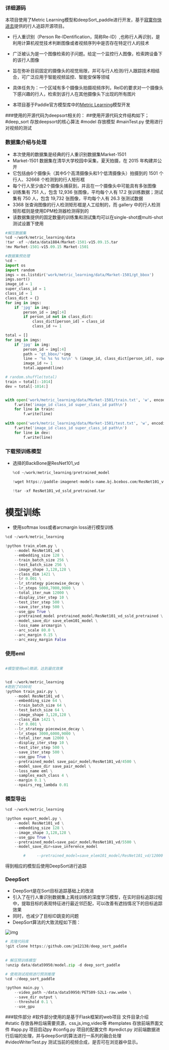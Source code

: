 ### 详细源码

本项目使用了Metric Learning模型和deepSort_paddle进行开发，基于[寂寞你快进去](https://aistudio.baidu.com/aistudio/personalcenter/thirdview/180581)提供的行人追踪开源项目。

- 行人重识别（Person Re-IDentification，简称Re-ID）,也称行人再识别，是利用计算机视觉技术判断图像或者视频序列中是否存在特定行人的技术
- 广泛被认为是一个图像检索的子问题。给定一个监控行人图像，检索跨设备下的该行人图像
- 旨在弥补目前固定的摄像头的视觉局限，并可与行人检测/行人跟踪技术相结合，可广泛应用于智能视频监控、智能安保等领域
- 具体任务为：一个区域有多个摄像头拍摄视频序列，ReID的要求对一个摄像头下感兴趣的行人，检索到该行人在其他摄像头下出现的所有图片

- 本项目基于Paddle官方模型库中的[Metric Learning](https://github.com/PaddlePaddle/models/tree/develop/PaddleCV/metric_learning)模型开发


###使用的开源代码为deepsort相关的：
##使用开源代码文件结构如下；
#deep_sort   存放deepsort的核心算法
#model       存放模型
#mainTest.py 使用进行对视频的测试



### **数据集介绍**与处理

- 本次使用的数据集是经典的行人重识别数据集Market-1501
- Market-1501 数据集在清华大学校园中采集，夏天拍摄，在 2015 年构建并公开
- 它包括由6个摄像头（其中5个高清摄像头和1个低清摄像头）拍摄到的 1501 个行人、32668 个检测到的行人矩形框
- 每个行人至少由2个摄像头捕获到，并且在一个摄像头中可能具有多张图像
- 训练集有 751 人，包含 12,936 张图像，平均每个人有 17.2 张训练数据；测试集有 750 人，包含 19,732 张图像，平均每个人有 26.3 张测试数据
- 3368 张查询图像的行人检测矩形框是人工绘制的，而 gallery 中的行人检测矩形框则是使用DPM检测器检测得到的
- 该数据集提供的固定数量的训练集和测试集均可以在single-shot或multi-shot测试设置下使用

```python
#解压数据集
%cd ~/work/metric_learning/data
!tar -xf ~/data/data1884/Market-1501-v15.09.15.tar
!mv Market-1501-v15.09.15 Market-1501

#数据集预处理
%cd ~
import os
import random
imgs = os.listdir('work/metric_learning/data/Market-1501/gt_bbox')
imgs.sort()
image_id = 1
super_class_id = 1
class_id = 1
class_dict = {}
for img in imgs:
    if 'jpg' in img:
        person_id = img[:4]
        if person_id not in class_dict:
            class_dict[person_id] = class_id
            class_id += 1

total = []
for img in imgs:
    if 'jpg' in img:
        person_id = img[:4]
        path = 'gt_bbox/'+img
        line = '%s %s %s %s\n' % (image_id, class_dict[person_id], super_class_id, path)
        image_id += 1
        total.append(line)

# random.shuffle(total)
train = total[:-1014]
dev = total[-1014:]


with open('work/metric_learning/data/Market-1501/train.txt', 'w', encoding='UTF-8') as f:
    f.write('image_id class_id super_class_id path\n')
    for line in train:
        f.write(line)
    
with open('work/metric_learning/data/Market-1501/test.txt', 'w', encoding='UTF-8') as f:
    f.write('image_id class_id super_class_id path\n')
    for line in dev:
        f.write(line)

```



### 下载预训练模型

- 选择的BackBone是ResNet101_vd

  ```python
  %cd ~/work/metric_learning/pretrained_model
  
  !wget https://paddle-imagenet-models-name.bj.bcebos.com/ResNet101_vd_ssld_pretrained.tar
  
  !tar -xf ResNet101_vd_ssld_pretrained.tar
  ```

  

# **模型训练**

- 使用softmax loss或者arcmargin loss进行模型训练

```python
%cd ~/work/metric_learning

!python train_elem.py \
    --model ResNet101_vd \
    --embedding_size 128 \
    --train_batch_size 256 \
    --test_batch_size 256 \
    --image_shape 3,128,128 \
    --class_dim 1421 \
    --lr 0.001 \
    --lr_strategy piecewise_decay \
    --lr_steps 5000,7000,9000 \
    --total_iter_num 12000 \
    --display_iter_step 10 \
    --test_iter_step 500 \
    --save_iter_step 500 \
    --use_gpu True \
    --pretrained_model pretrained_model/ResNet101_vd_ssld_pretrained \
    --model_save_dir save_elem101_model \
    --loss_name arcmargin \
    --arc_scale 80.0 \
    --arc_margin 0.15 \
    --arc_easy_margin False


```

### 使用eml

```python

#模型使用eml微调，达到最优效果


%cd ~/work/metric_learning
#跑到了4500轮
!python train_pair.py \
    --model ResNet101_vd \
    --embedding_size 64 \
    --train_batch_size 64 \
    --test_batch_size 64 \
    --image_shape 3,128,128 \
    --class_dim 1421 \
    --lr 0.001 \
    --lr_strategy piecewise_decay \
    --lr_steps 3000,6000,9000 \
    --total_iter_num 12000 \
    --display_iter_step 10 \
    --test_iter_step 500 \
    --save_iter_step 500 \
    --use_gpu True \
    --pretrained_model save_pair_model/ResNet101_vd/4500 \
    --model_save_dir save_pair_model \
    --loss_name eml \
    --samples_each_class 4 \
    --margin 0.1 \
    --npairs_reg_lambda 0.01
```



### 模型导出

```python
%cd ~/work/metric_learning

!python export_model.py \
    --model ResNet101_vd \
    --embedding_size 128 \
    --image_shape 3,128,128 \
    --use_gpu True \
    --pretrained_model=save_pair_model/ResNet101_vd/5500 \
    --model_save_dir=save_inference_model

        #     --pretrained_model=save_elem101_model/ResNet101_vd/12000 \

```



得到相应的模型后使用DeepSort进行追踪



### **DeepSort**

- DeepSort是在Sort目标追踪基础上的改进
- 引入了在行人重识别数据集上离线训练的深度学习模型，在实时目标追踪过程中，提取目标的表观特征进行最近邻匹配，可以改善有遮挡情况下的目标追踪效果
- 同时，也减少了目标ID跳变的问题
- DeepSort算法的大致流程如下图：

![img](https://ai-studio-static-online.cdn.bcebos.com/09635b7b0084477d9652ca1f77c9bedee52509ce178b4ce693f6941ec2f62246)

```python
# 克隆代码库
!git clone https://github.com/jm12138/deep_sort_paddle 
    
    
# 解压预训练模型
!unzip data/data59950/model.zip -d deep_sort_paddle

# 使用测试视频进行预测推理
%cd ~/deep_sort_paddle

!python main.py \
    --video_path ~/data/data59950/PETS09-S2L1-raw.webm \
    --save_dir output \
    --threshold 0.1 \
    --use_gpu
```


###软件部分
#软件部分使用的是基于Flask框架的web项目
文件目录介绍
#static     存放各种后端需要资源，css,js,img,video等
#templates  存放前端界面文件
#app.py     项目启动py
#config.py  项目的配置文件
#predict.py 对前端数据进行后端的处理，并与deepSort的算法进行一系列的融合处理
#videoWriterTest.py  测试当前的视频合成，是否可在浏览器中显示。
